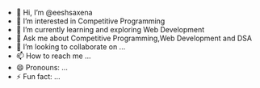 - 👋 Hi, I’m @eeshsaxena
- 👀 I’m interested in Competitive Programming
- 🌱 I’m currently learning and exploring Web Development
- 💬 Ask me about Competitive Programming,Web Development and DSA
- 💞️ I’m looking to collaborate on ...
- 📫 How to reach me ...
- 😄 Pronouns: ...
- ⚡ Fun fact: ...

<!---
eeshsaxena/eeshsaxena is a ✨ special ✨ repository because its `README.md` (this file) appears on your GitHub profile.
You can click the Preview link to take a look at your changes.
--->
